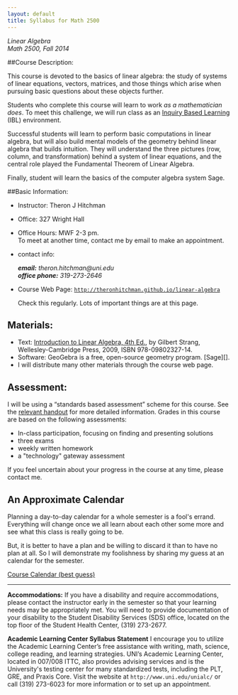 ```yaml
---
layout: default
title: Syllabus for Math 2500
---
```


*Linear Algebra*<br />
*Math 2500, Fall 2014*


##Course Description:

This course is devoted to the basics of linear algebra: the study of systems of
linear equations, vectors, matrices, and those things which arise when pursuing
basic questions about these objects further.

Students who complete this course will learn to work _as a mathematician does_.
To meet this challenge, we will run class as an [Inquiry Based Learning][IBL]
(IBL) environment.

Successful students will learn to perform basic computations in linear algebra,
but will also build mental models of the geometry behind linear algebra that builds
intuition. They will understand the three pictures (row, column, and transformation)
behind a system of linear equations, and the central role played the Fundamental
Theorem of Linear Algebra.

Finally, student will learn the basics of the computer algebra system Sage.



##Basic Information:

- Instructor: 		Theron J Hitchman
- Office: 		    327 Wright Hall
- Office Hours: 	MWF  2-3 pm.  
  To meet at another time, contact me by email to make an appointment.
- contact info:
  <address>
  <strong>email:</strong> theron.hitchman@uni.edu<br>
  <strong>office phone:</strong> 319-273-2646
  </address>
- Course Web Page: <code>http://theronhitchman.github.io/linear-algebra</code>

  Check this regularly. Lots of important things are at this page.

## Materials:

- Text: [Introduction to Linear Algebra, 4th Ed.][strang], by Gilbert Strang,
Wellesley-Cambridge Press, 2009, ISBN 978-09802327-14.
- Software: GeoGebra is a free, open-source geometry program. [Sage][].
- I will distribute many other materials through the course web page.

## Assessment:

I will be using a “standards based assessment” scheme for this course. See the
[relevant handout][sba] for more detailed information. Grades in this course are
based on the following assessments:

- In-class participation, focusing on finding and presenting solutions
- three exams
- weekly written homework
- a "technology" gateway assessment

If you feel uncertain about your progress in the course at any time, please
contact me.

## An Approximate Calendar

Planning a day-to-day calendar for a whole semester is a fool's errand. Everything
will change once we all learn about each other some more and see what this class
is really going to be.

But, it is better to have a plan and be willing to discard it than to have no
plan at all. So I will demonstrate my foolishness by sharing my guess at an
calendar for the semester.

<div class="text-center">
  <a class="btn btn-primary btn-lg" href="{{site.baseurl}}/calendar/">
  Course Calendar (best guess)</a>
</div>


---

**Accommodations:**
  If you have a disability and require accommodations, please contact the
  instructor early in the semester so that your learning needs may be
  appropriately met. You will need to provide documentation of your
  disability to the Student Disability Services (SDS) office, located on the
  top floor of the Student Health Center, (319) 273-2677.

**Academic Learning Center Syllabus Statement**
  I encourage you to utilize the Academic Learning Center’s free assistance with
  writing, math, science, college reading, and learning strategies. UNI’s Academic
  Learning Center, located in 007/008 ITTC, also provides advising services and
  is the University's testing center for many standardized tests, including the
  PLT, GRE, and Praxis Core. Visit the website at `http://www.uni.edu/unialc/` or
  call (319) 273-6023 for more information or to set up an appointment.  

[strang]: http://math.mit.edu/linearalgebra/
[sba]: {{site.baseurl}}/standards-based-assessment
[ggb]: www.geogebra.org
[IBL]: http://theronhitchman.github.io/euclidean-geometry/inquiry-based-learning/
